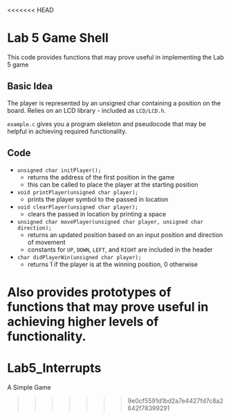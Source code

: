 <<<<<<< HEAD
# Lab 5 Game Shell

This code provides functions that may prove useful in implementing the Lab 5 game

## Basic Idea

The player is represented by an unsigned char containing a position on the board.  Relies on an LCD library - included as `LCD/LCD.h`.

`example.c` gives you a program skeleton and pseudocode that may be helpful in achieving required functionality.

## Code

- `unsigned char initPlayer();`
	- returns the address of the first position in the game
	- this can be called to place the player at the starting position
- `void printPlayer(unsigned char player);`
	- prints the player symbol to the passed in location
- `void clearPlayer(unsigned char player);`
	- clears the passed in location by printing a space
- `unsigned char movePlayer(unsigned char player, unsigned char direction);`
	- returns an updated position based on an input position and direction of movement
	- constants for `UP`, `DOWN`, `LEFT`, and `RIGHT` are included in the header
- `char didPlayerWin(unsigned char player);`
	- returns 1 if the player is at the winning position, 0 otherwise

Also provides prototypes of functions that may prove useful in achieving higher levels of functionality.
=======
Lab5_Interrupts
===============

A Simple Game
>>>>>>> 9e0cf5591d1bd2a7e4427fd7c8a2642f78399291
